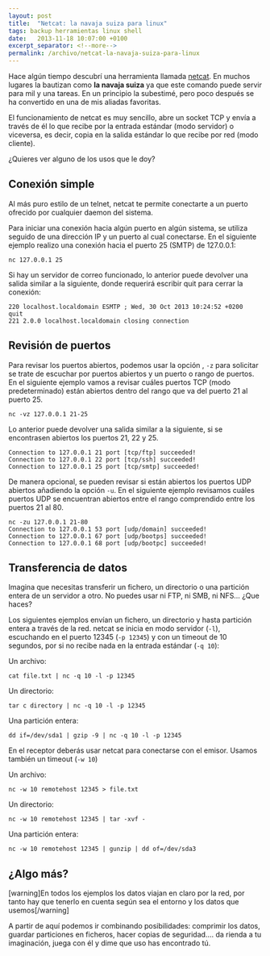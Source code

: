 ```yaml
---
layout: post
title:  "Netcat: la navaja suiza para linux"
tags: backup herramientas linux shell
date:   2013-11-18 10:07:00 +0100
excerpt_separator: <!--more-->
permalink: /archivo/netcat-la-navaja-suiza-para-linux
---
```


Hace algún tiempo descubrí una herramienta llamada [netcat](https://netcat.sourceforge.net/). En muchos lugares la bautizan como **la navaja suiza** ya que este comando puede servir para mil y una tareas. En un principio la subestimé, pero poco después se ha convertido en una de mis aliadas favoritas.

El funcionamiento de netcat es muy sencillo, abre un socket TCP y envía a través de él lo que recibe por la entrada estándar (modo servidor) o viceversa, es decir, copia en la salida estándar lo que recibe por red (modo cliente).

¿Quieres ver alguno de los usos que le doy?

<!--more-->

## Conexión simple

Al más puro estilo de un telnet, netcat te permite conectarte a un puerto ofrecido por cualquier daemon del sistema.

Para iniciar una conexión hacia algún puerto en algún sistema, se utiliza seguido de una dirección IP y un puerto al cual conectarse. En el siguiente ejemplo realizo una conexión hacia el puerto 25 (SMTP) de 127.0.0.1:

```
nc 127.0.0.1 25
```

Si hay un servidor de correo funcionado, lo anterior puede devolver una salida similar a la  siguiente, donde requerirá escribir quit para cerrar la conexión:

```
220 localhost.localdomain ESMTP ; Wed, 30 Oct 2013 10:24:52 +0200
quit
221 2.0.0 localhost.localdomain closing connection
```

## Revisión de puertos

Para revisar los puertos abiertos, podemos usar la opción , `-z` para solicitar se trate de escuchar por puertos abiertos y un puerto o rango de puertos. En el siguiente ejemplo vamos a revisar cuáles puertos TCP (modo predeterminado) están abiertos dentro del rango que va del puerto 21 al puerto 25.

```
nc -vz 127.0.0.1 21-25
```

Lo anterior puede devolver una salida similar a la siguiente, si se encontrasen abiertos los puertos 21, 22 y 25.

```
Connection to 127.0.0.1 21 port [tcp/ftp] succeeded!
Connection to 127.0.0.1 22 port [tcp/ssh] succeeded!
Connection to 127.0.0.1 25 port [tcp/smtp] succeeded!
```

De manera opcional, se pueden revisar si están abiertos los puertos UDP abiertos añadiendo la opción `-u`. En el siguiente ejemplo revisamos cuáles puertos UDP se encuentran abiertos entre el rango comprendido entre los puertos 21 al 80.

```
nc -zu 127.0.0.1 21-80
Connection to 127.0.0.1 53 port [udp/domain] succeeded!
Connection to 127.0.0.1 67 port [udp/bootps] succeeded!
Connection to 127.0.0.1 68 port [udp/bootpc] succeeded!
```

## Transferencia de datos

Imagina que necesitas transferir un fichero, un directorio o una partición entera de un servidor a otro. No puedes usar ni FTP, ni SMB, ni NFS… ¿Que haces?

Los siguientes ejemplos envían un fichero, un directorio y hasta partición entera a través de la red. netcat se inicia en modo servidor (`-l`), escuchando en el puerto 12345 (`-p 12345`) y con un timeout de 10 segundos, por si no recibe nada en la entrada estándar (`-q 10`):

Un archivo:

```
cat file.txt | nc -q 10 -l -p 12345
```

Un directorio:

```
tar c directory | nc -q 10 -l -p 12345
```

Una partición entera:

```
dd if=/dev/sda1 | gzip -9 | nc -q 10 -l -p 12345
```

En el receptor deberás usar netcat para conectarse con el emisor. Usamos también un timeout (`-w 10`)

Un archivo:

```
nc -w 10 remotehost 12345 > file.txt
```

Un directorio:

```
nc -w 10 remotehost 12345 | tar -xvf -
```

Una partición entera:

```
nc -w 10 remotehost 12345 | gunzip | dd of=/dev/sda3
```

## ¿Algo más?

[warning]En todos los ejemplos los datos viajan en claro por la red, por tanto hay que tenerlo en cuenta según sea el entorno y los datos que usemos[/warning]

A partir de aquí podemos ir combinando posibilidades: comprimir los datos, guardar particiones en ficheros, hacer copias de seguridad…. da rienda a tu imaginación, juega con él y dime que uso has encontrado tú.